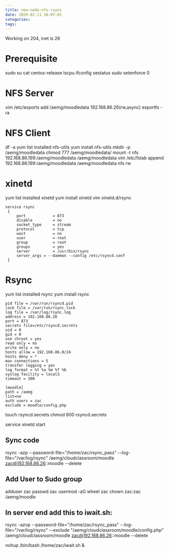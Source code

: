 ```yaml
---
title: new-node-nfs-rsync
date: 2020-02-11 16:07:01
categories:
tags:
---
```

Working on 204, inet is 26

# Prerequisite
sudo su
cat centos-release
lscpu
ifconfig
sestatus
sudo setenforce 0

<!--more-->

# NFS Server
vim /etc/exports
add
/aemg/moodledata        192.168.86.26(rw,async)
exportfs -ra

# NFS Client
df -a
yum list installed nfs-utils
yum install nfs-utils
mkdir -p /aemg/moodledata
chmod 777 /aemg/moodledata/
mount -t nfs 192.168.86.199:/aemg/moodledata /aemg/moodledata
vim /etc/fstab
append
192.168.86.199:/aemg/moodledata /aemg/moodledata        nfs rw

# xinetd
yum list installed xinetd
yum install xinetd
vim xinetd.d/rsync
```
service rsync
 {
     port            = 873
     disable         = no
     socket_type     = stream
     protocol        = tcp
     wait            = no
     user            = root
     group           = root
     groups          = yes
     server          = /usr/bin/rsync
     server_args = --daemon --config /etc/rsyncd.conf
 }
```

# Rsync
yum list installed rsync
yum install rsync
```
pid file = /var/run/rsyncd.pid
lock file = /var/run/rsync.lock
log file = /var/log/rsync.log
address = 192.168.86.26
port = 873
secrets file=/etc/rsyncd.secrets
uid = 0
gid = 0
use chroot = yes
read only = no
write only = no
hosts allow = 192.168.86.0/24
hosts deny = *
max connections = 5
transfer logging = yes
log format = %t %a %m %f %b
syslog facility = local3
timeout = 300

[moodle]
path = /aemg
list=no
auth users = zac
exclude = moodle/config.php
```
touch rsyncd.secrets
chmod 600 rsyncd.secrets

service xinetd start

## Sync code
rsync -azp --password-file="/home/zac/rsync_pass" --log-file="/var/log/rsync" /aemg/cloudclassroom/moodle zac@192.168.86.26::moodle --delete

## Add User to Sudo group
adduser zac
passwd zac
usermod -aG wheel zac
chown zac:zac /aemg/moodle

## In server end add this to iwait.sh:
rsync -azvp --password-file="/home/zac/rsync_pass" --log-file="/var/log/rsync" --exclude "/aemg/cloudclassroom/moodle/config.php" /aemg/cloudclassroom/moodle zac@192.168.86.26::moodle --delete

nohup /bin/bash /home/zac/iwait.sh &
